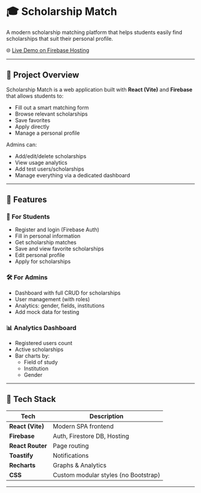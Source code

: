 # 🎓 Scholarship Match

A modern scholarship matching platform that helps students easily find scholarships that suit their personal profile.

🌐 [Live Demo on Firebase Hosting](https://schoolrship-132e8.web.app/home)

---

## 📌 Project Overview

Scholarship Match is a web application built with **React (Vite)** and **Firebase** that allows students to:
- Fill out a smart matching form
- Browse relevant scholarships
- Save favorites
- Apply directly
- Manage a personal profile

Admins can:
- Add/edit/delete scholarships
- View usage analytics
- Add test users/scholarships
- Manage everything via a dedicated dashboard

---

## 🚀 Features

### 👤 For Students
- Register and login (Firebase Auth)
- Fill in personal information
- Get scholarship matches
- Save and view favorite scholarships
- Edit personal profile
- Apply for scholarships

### 🛠️ For Admins
- Dashboard with full CRUD for scholarships
- User management (with roles)
- Analytics: gender, fields, institutions
- Add mock data for testing

### 📊 Analytics Dashboard
- Registered users count
- Active scholarships
- Bar charts by:
  - Field of study
  - Institution
  - Gender

---

## 🧰 Tech Stack

| Tech        | Description |
|-------------|-------------|
| **React (Vite)** | Modern SPA frontend |
| **Firebase**     | Auth, Firestore DB, Hosting |
| **React Router** | Page routing |
| **Toastify**     | Notifications |
| **Recharts**     | Graphs & Analytics |
| **CSS**          | Custom modular styles (no Bootstrap) |

---



